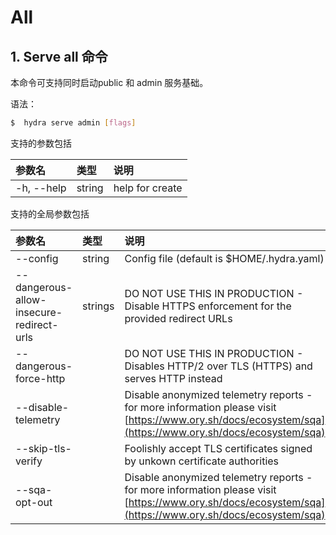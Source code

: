 # All

## 1. Serve all 命令

本命令可支持同时启动public 和 admin  服务基础。

语法：

```bash
$  hydra serve admin [flags]
```



支持的参数包括

| 参数名 | 类型 | 说明 |
| :--- | :--- | :--- |
| -h, --help | string | help for create |

支持的全局参数包括

| 参数名 | 类型 | 说明 |
| :--- | :--- | :--- |
| --config | string | Config file \(default is $HOME/.hydra.yaml\) |
| --dangerous-allow-insecure-redirect-urls | strings | DO NOT USE THIS IN PRODUCTION - Disable HTTPS enforcement for the provided redirect URLs |
| --dangerous-force-http |  | DO NOT USE THIS IN PRODUCTION - Disables HTTP/2 over TLS \(HTTPS\) and serves HTTP instead |
| --disable-telemetry |  | Disable anonymized telemetry reports - for more information please visit [https://www.ory.sh/docs/ecosystem/sqa](https://www.ory.sh/docs/ecosystem/sqa) |
| --skip-tls-verify |  | Foolishly accept TLS certificates signed by unkown certificate authorities |
| --sqa-opt-out |  | Disable anonymized telemetry reports - for more information please visit [https://www.ory.sh/docs/ecosystem/sqa](https://www.ory.sh/docs/ecosystem/sqa) |

